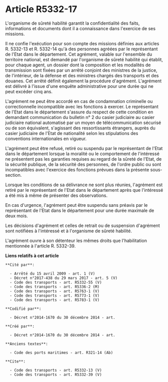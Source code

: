 # Article R5332-17

L'organisme de sûreté habilité garantit la confidentialité des faits, informations et documents dont il a connaissance dans
l'exercice de ses missions. 

Il ne confie l'exécution pour son compte des missions définies aux articles R. 5332-13 et R. 5332-14 qu'à des personnes
agréées par le représentant de l'Etat dans le département. Cet agrément, valable sur l'ensemble du territoire national, est
demandé par l'organisme de sûreté habilité qui établit, pour chaque agent, un dossier dont la composition et les modalités de
transmission sont fixées par un arrêté conjoint des ministres de la justice, de l'intérieur, de la défense et des ministres
chargés des transports et des douanes. Cet arrêté définit également la procédure d'agrément. L'agrément est délivré à l'issue
d'une enquête administrative pour une durée qui ne peut excéder cinq ans. 

L'agrément ne peut être accordé en cas de condamnation criminelle ou correctionnelle incompatible avec les fonctions à
exercer. Le représentant de l'Etat dans le département s'assure du respect de cette condition en demandant communication du
bulletin n° 2 du casier judiciaire au casier judiciaire national automatisé par un moyen de télécommunication sécurisé ou de
son équivalent, s'agissant des ressortissants étrangers, auprès du casier judiciaire de l'Etat de nationalité selon les
stipulations des conventions internationales en vigueur. 

L'agrément peut être refusé, retiré ou suspendu par le représentant de l'Etat dans le département lorsque la moralité ou le
comportement de l'intéressé ne présentent pas les garanties requises au regard de la sûreté de l'Etat, de la sécurité
publique, de la sécurité des personnes, de l'ordre public ou sont incompatibles avec l'exercice des fonctions prévues dans la
présente sous-section. 

Lorsque les conditions de sa délivrance ne sont plus réunies, l'agrément est retiré par le représentant de l'Etat dans le
département après que l'intéressé a été mis à même de présenter des observations. 

En cas d'urgence, l'agrément peut être suspendu sans préavis par le représentant de l'Etat dans le département pour une durée
maximale de deux mois. 

Les décisions d'agrément et celles de retrait ou de suspension d'agrément sont notifiées à l'intéressé et à l'organisme de
sûreté habilité. 

L'agrément ouvre à son détenteur les mêmes droits que l'habilitation mentionnée à l'article R. 5332-39.

**Liens relatifs à cet article**

	**Cité par**:

	  - Arrêté du 15 avril 2009 - art. 1 (V)
	  - Décret n°2017-438 du 29 mars 2017 - art. 5 (V)
	  - Code des transports - art. R5332-55 (V)
	  - Code des transports - art. R5336-2 (M)
	  - Code des transports - art. R5763-1 (V)
	  - Code des transports - art. R5773-1 (V)
	  - Code des transports - art. R5783-1 (V)

	**Codifié par**:

	  - Décret n°2014-1670 du 30 décembre 2014 - art.

	**Créé par**:

	  - Décret n°2014-1670 du 30 décembre 2014 - art.

	**Anciens textes**:

	  - Code des ports maritimes - art. R321-14 (Ab)

	**Cite**:

	  - Code des transports - art. R5332-13 (V)
	  - Code des transports - art. R5332-39 (V)

